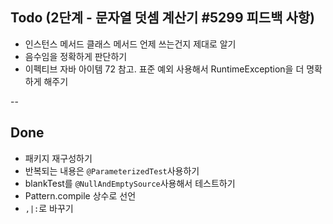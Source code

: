 ## Todo (2단계 - 문자열 덧셈 계산기 #5299 피드백 사항)

- 인스턴스 메서드 클래스 메서드 언제 쓰는건지 제대로 알기
- 음수임을 정확하게 판단하기
- 이펙티브 자바 아이템 72 참고. 표준 예외 사용해서 RuntimeException을 더 명확하게 해주기



--

## Done
- 패키지 재구성하기
- 반복되는 내용은 `@ParameterizedTest`사용하기
- blankTest를 `@NullAndEmptySource`사용해서 테스트하기
- Pattern.compile 상수로 선언
- `,|:`로 바꾸기